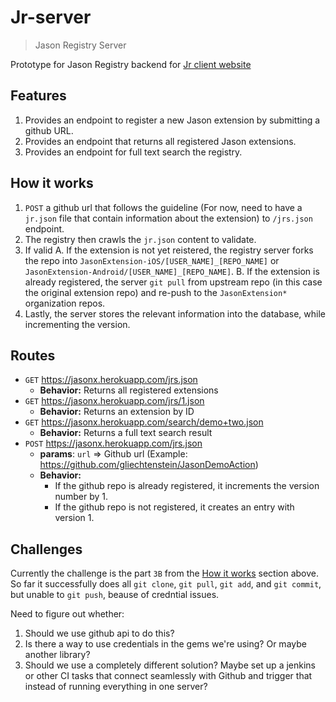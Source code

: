 # Jr-server
>Jason Registry Server

Prototype for Jason Registry backend for [Jr client website](https://github.com/Jasonette/Jr)

## Features

1. Provides an endpoint to register a new Jason extension by submitting a github URL.
2. Provides an endpoint that returns all registered Jason extensions.
3. Provides an endpoint for full text search the registry.

## How it works

1. `POST` a github url that follows the guideline (For now, need to have a `jr.json` file that contain information about the extension) to `/jrs.json` endpoint.
2. The registry then crawls the `jr.json` content to validate.
3. If valid
  A. If the extension is not yet reistered, the registry server forks the repo into `JasonExtension-iOS/[USER_NAME]_[REPO_NAME]` or `JasonExtension-Android/[USER_NAME]_[REPO_NAME]`.
  B. If the extension is already registered, the server `git pull` from upstream repo (in this case the original extension repo) and re-push to the `JasonExtension*` organization repos.
4. Lastly, the server stores the relevant information into the database, while incrementing the version.

## Routes

- `GET` https://jasonx.herokuapp.com/jrs.json
	- **Behavior:** Returns all registered extensions
- `GET` https://jasonx.herokuapp.com/jrs/1.json
	- **Behavior:** Returns an extension by ID
- `GET` https://jasonx.herokuapp.com/search/demo+two.json
	- **Behavior:** Returns a full text search result
- `POST` https://jasonx.herokuapp.com/jrs.json
	- **params**: `url` => Github url (Example: https://github.com/gliechtenstein/JasonDemoAction)
	- **Behavior:**
		- If the github repo is already registered, it increments the version number by 1.
		- If the github repo is not registered, it creates an entry with version 1.

## Challenges
Currently the challenge is the part `3B` from the [How it works](#how_it_works) section above. So far it successfully does all `git clone`, `git pull`, `git add`, and `git commit`, but unable to `git push`, beause of credntial issues.

Need to figure out whether:

1. Should we use github api to do this?
2. Is there a way to use credentials in the gems we're using? Or maybe another library?
3. Should we use a completely different solution? Maybe set up a jenkins or other CI tasks that connect seamlessly with Github and trigger that instead of running everything in one server?
